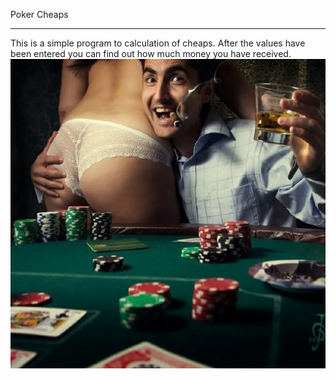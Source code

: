 Poker Cheaps

---

This is a simple program to calculation of cheaps. After the values have been entered you can find out how much money you have received. 
![cheap](ch.jpg)